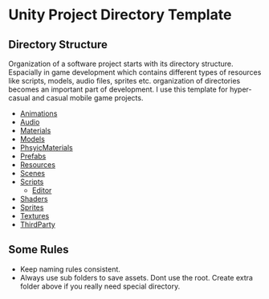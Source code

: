 # Unity Project Directory Template
## Directory Structure
Organization of a software project starts with its directory structure. Espacially in game development which contains different types of resources like scripts, models, audio files, sprites etc. organization of directories becomes an important part of development. I use this template for hyper-casual and casual mobile game projects.

* [Animations]()
* [Audio]()
* [Materials]()
* [Models]()
* [PhsyicMaterials]()
* [Prefabs]()
* [Resources]()
* [Scenes]()
* [Scripts]()
  * [Editor]()
* [Shaders]()
* [Sprites]()
* [Textures]()
* [ThirdParty]()

## Some Rules
* Keep naming rules consistent.
* Always use sub folders to save assets. Dont use the root. Create extra folder above if you really need special directory.
